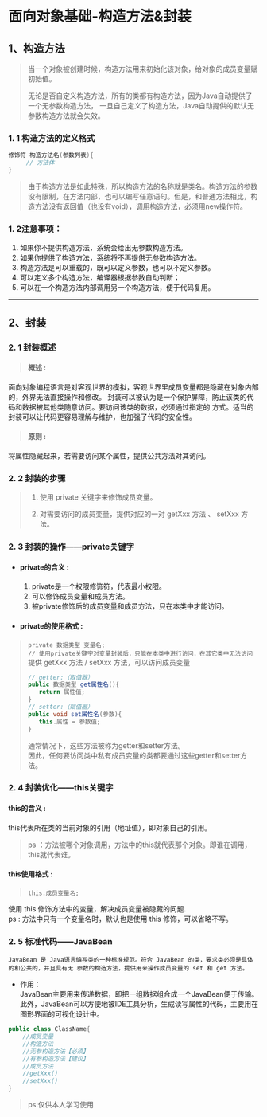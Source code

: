 # 面向对象基础-构造方法&封装
## 1、构造方法
>当一个对象被创建时候，构造方法用来初始化该对象，给对象的成员变量赋初始值。
>
>无论是否自定义构造方法，所有的类都有构造方法，因为Java自动提供了一个无参数构造方法， 一旦自己定义了构造方法，Java自动提供的默认无参数构造方法就会失效。
### 1. 1 构造方法的定义格式
~~~java
修饰符 构造方法名(参数列表){
     // 方法体 
}
~~~
>由于构造方法是如此特殊，所以构造方法的名称就是类名。构造方法的参数没有限制，在方法内部，也可以编写任意语句。但是，和普通方法相比，构造方法没有返回值（也没有void），调用构造方法，必须用new操作符。

### 1. 2注意事项：
 1. 如果你不提供构造方法，系统会给出无参数构造方法。 
 2. 如果你提供了构造方法，系统将不再提供无参数构造方法。 
 3. 构造方法是可以重载的，既可以定义参数，也可以不定义参数。
 4. 可以定义多个构造方法，编译器根据参数自动判断；
 5. 可以在一个构造方法内部调用另一个构造方法，便于代码复用。
---
 ## 2、封装
 ### 2. 1 封装概述 
 > #### 概述 :
 面向对象编程语言是对客观世界的模拟，客观世界里成员变量都是隐藏在对象内部的，外界无法直接操作和修改。 封装可以被认为是一个保护屏障，防止该类的代码和数据被其他类随意访问。要访问该类的数据，必须通过指定的 方式。适当的封装可以让代码更容易理解与维护，也加强了代码的安全性。 
 > #### 原则 :
 将属性隐藏起来，若需要访问某个属性，提供公共方法对其访问。
### 2. 2 封装的步骤 
>1. 使用 private 关键字来修饰成员变量。 
>
>2. 对需要访问的成员变量，提供对应的一对 getXxx 方法 、 setXxx 方法。
### 2. 3 封装的操作——private关键字 
* #### private的含义 : 
    1. private是一个权限修饰符，代表最小权限。 
    2. 可以修饰成员变量和成员方法。 
    3. 被private修饰后的成员变量和成员方法，只在本类中才能访问。
* #### private的使用格式 : 
> `private 数据类型 变量名; `\
`// 使用private关键字对变量封装后，只能在本类中进行访问，在其它类中无法访问`\
> 提供 getXxx 方法 / setXxx 方法，可以访问成员变量
> ~~~java
> // getter:（取值器）
> public 数据类型 get属性名(){
>    return 属性值;
>}
> // setter:（赋值器）
> public void set属性名(参数){
>    this.属性 = 参数值;
>} 
> ~~~
> 通常情况下，这些方法被称为getter和setter方法。\
> 因此，任何要访问类中私有成员变量的类都要通过这些getter和setter方法。

### 2. 4 封装优化——this关键字
#### this的含义 :
this代表所在类的当前对象的引用（地址值），即对象自己的引用。 

> ps ：方法被哪个对象调用，方法中的this就代表那个对象。即谁在调用，this就代表谁。
#### this使用格式 :
>`this.成员变量名;`

使用 this 修饰方法中的变量，解决成员变量被隐藏的问题.\
ps : 方法中只有一个变量名时，默认也是使用 this 修饰，可以省略不写。

### 2. 5 标准代码——JavaBean
    JavaBean 是 Java语言编写类的一种标准规范。符合 JavaBean 的类，要求类必须是具体的和公共的，并且具有无 参数的构造方法，提供用来操作成员变量的 set 和 get 方法。
* 作用：\
JavaBean主要用来传递数据，即把一组数据组合成一个JavaBean便于传输。此外，JavaBean可以方便地被IDE工具分析，生成读写属性的代码，主要用在图形界面的可视化设计中。
~~~java
public class ClassName{ 
    //成员变量
    //构造方法 
    //无参构造方法【必须】 
    //有参构造方法【建议】 
    //成员方法 
    //getXxx() 
    //setXxx() 
} 
~~~

> ps:仅供本人学习使用


